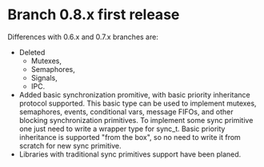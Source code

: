 # Branch 0.8.x first release #
Differences with 0.6.x and 0.7.x branches are:
  * Deleted
    * Mutexes,
    * Semaphores,
    * Signals,
    * IPC.
  * Added basic synchronization promitive, with basic priority inheritance protocol supported.
This basic type can be used to implement mutexes, semaphores, events, conditional vars, message FIFOs, and other blocking synchronization primitives.
To implement some sync primitive one just need to write a wrapper type for sync\_t. Basic priority inheritance is supported "from the box", so no need to write it from scratch for new sync primitive.
  * Libraries with traditional sync primitives support have been planed.